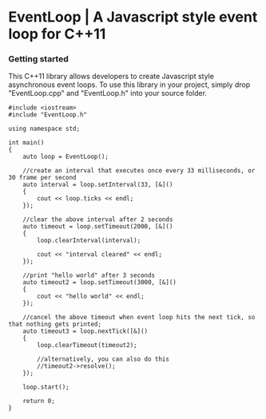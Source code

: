 # EventLoop | A Javascript style event loop for C++11

### Getting started
This C++11 library allows developers to create Javascript style asynchronous event loops. To use this library in your project, simply drop "EventLoop.cpp" and "EventLoop.h" into your source folder.

```
#include <iostream>
#include "EventLoop.h"

using namespace std;

int main()
{
    auto loop = EventLoop();

    //create an interval that executes once every 33 milliseconds, or 30 frame per second
    auto interval = loop.setInterval(33, [&]()
    {
        cout << loop.ticks << endl;
    });

    //clear the above interval after 2 seconds
    auto timeout = loop.setTimeout(2000, [&]()
    {
        loop.clearInterval(interval);
        
        cout << "interval cleared" << endl;
    });
    
    //print "hello world" after 3 seconds
    auto timeout2 = loop.setTimeout(3000, [&]()
    {
        cout << "hello world" << endl;
    });
    
    //cancel the above timeout when event loop hits the next tick, so that nothing gets printed;
    auto timeout3 = loop.nextTick([&]()
    {
        loop.clearTimeout(timeout2);
        
        //alternatively, you can also do this
        //timeout2->resolve();
    });

    loop.start();

    return 0;
}
```
